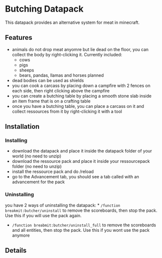# Butching Datapack

This datapack provides an alternative system for meat in minecraft.

## Features

* animals do not drop meat anyomre but lie dead on the floor, you can collect the body by right-clicking it. Currently included:
   * cows
   * pigs
   * sheeps
   * bears, pandas, llamas and horses planned
* dead bodies can be used as shields
* you can cook a carcass by placing down a campfire with 2 fences on each side, then right clicking above the campfire
* you can create a butching table by placing a smooth stone slab inside an item frame that is on a crafting table
* once you have a butching table, you can place a carcass on it and collect ressources from it by right-clicking it with a tool

## Installation

### Installing
* download the datapack and place it inside the datapack folder of your world (no need to unzip)
* download the ressource pack and place it inside your ressourcepack folder (no need to unzip)
* install the ressource pack and do /reload
* go to the Advancement tab, you should see a tab called <Installed Datapacks> with an advancement for the pack

### Uninstalling
you have 2 ways of uninstalling the datapack:
* 
```/function breakmit:butcher/uninstall``` to remove the scoreboards, then stop the pack. Use this if you will use the pack again.
* ```/function breabmit:butcher/uninstall_full``` to remove the scoreboards and all entities, then stop the pack. Use this if you wont use the pack anymore
## Details
